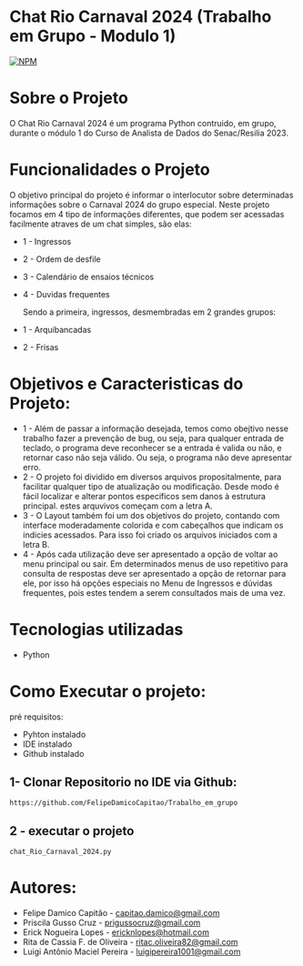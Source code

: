 # Chat Rio Carnaval 2024 (Trabalho em Grupo - Modulo 1)
[![NPM](https://img.shields.io/npm/l/react)](https://github.com/FelipeDamicoCapitao/Trabalho_em_grupo/blob/main/LICENSE)

# Sobre o Projeto
 O Chat Rio Carnaval 2024 é um programa Python contruido, em grupo, durante o módulo 1 do Curso de Analista de Dados do Senac/Resilia 2023.

# Funcionalidades o Projeto
  O objetivo principal do projeto é informar o interlocutor sobre determinadas informações sobre o Carnaval 2024 do grupo especial. Neste projeto focamos em 4 tipo de informações diferentes, que podem ser acessadas facilmente atraves de um chat simples, são elas:
- 1 - Ingressos
- 2 - Ordem de desfile
- 3 - Calendário de ensaios técnicos
- 4 - Duvidas frequentes

  Sendo a primeira, ingressos, desmembradas em 2 grandes grupos:
- 1 - Arquibancadas
- 2 - Frisas

# Objetivos e Caracteristicas do Projeto:
  - 1 - Além de passar a informação desejada, temos como obejtivo nesse trabalho fazer a prevenção de bug, ou seja, para qualquer entrada de teclado, o programa deve reconhecer se a entrada é valida ou não, e retornar caso não seja válido. Ou seja, o programa não deve apresentar erro.
  - 2 - O projeto foi dividido em diversos arquivos propositalmente, para facilitar qualquer tipo de atualização ou modificação. Desde modo é fácil localizar e alterar pontos especificos sem danos à estrutura principal. estes arquvivos começam com a letra A.
  - 3 - O Layout também foi um dos objetivos do projeto, contando com interface moderadamente colorida e com cabeçalhos que indicam os indicies acessados. Para isso foi criado os arquivos iniciados com a letra B.
  - 4 - Após cada utilização deve ser apresentado a opção de voltar ao menu principal ou sair. Em determinados menus de uso repetitivo para consulta de respostas deve ser apresentado a opção de retornar para ele, por isso há opções especiais no Menu de Ingressos e dúvidas frequentes, pois estes tendem a serem consultados mais de uma vez.

# Tecnologias utilizadas
 - Python

# Como Executar o projeto:
  pré requisitos:
   - Pyhton instalado
   - IDE instalado
   - Github instalado

  ## 1- Clonar Repositorio no IDE via Github:
    https://github.com/FelipeDamicoCapitao/Trabalho_em_grupo

  ## 2 - executar o projeto
    chat_Rio_Carnaval_2024.py

# Autores:

  - Felipe Damico Capitão - capitao.damico@gmail.com
  - Priscila Gusso Cruz - prigussocruz@gmail.com
  - Erick Nogueira Lopes - ericknlopes@hotmail.com
  - Rita de Cassia F. de Oliveira - ritac.oliveira82@gmail.com
  - Luigi Antônio Maciel Pereira - luigipereira1001@gmail.com
  
